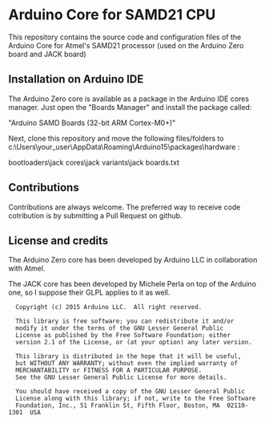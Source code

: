 # Arduino Core for SAMD21 CPU

This repository contains the source code and configuration files of the Arduino Core
for Atmel's SAMD21 processor (used on the Arduino Zero board and JACK board)

## Installation on Arduino IDE

The Arduino Zero core is available as a package in the Arduino IDE cores manager.
Just open the "Boards Manager" and install the package called:

"Arduino SAMD Boards (32-bit ARM Cortex-M0+)"

Next, clone this repository and move the following files/folders to c:\Users\your_user\AppData\Roaming\Arduino15\packages\hardware :

bootloaders\jack
cores\jack
variants\jack
boards.txt

## Contributions

Contributions are always welcome. The preferred way to receive code cotribution is by submitting a 
Pull Request on github.

## License and credits

The Arduino Zero core has been developed by Arduino LLC in collaboration with Atmel.

The JACK core has been developed by Michele Perla on top of the Arduino one, so I suppose
their GLPL applies to it as well.

```
  Copyright (c) 2015 Arduino LLC.  All right reserved.

  This library is free software; you can redistribute it and/or
  modify it under the terms of the GNU Lesser General Public
  License as published by the Free Software Foundation; either
  version 2.1 of the License, or (at your option) any later version.

  This library is distributed in the hope that it will be useful,
  but WITHOUT ANY WARRANTY; without even the implied warranty of
  MERCHANTABILITY or FITNESS FOR A PARTICULAR PURPOSE.
  See the GNU Lesser General Public License for more details.

  You should have received a copy of the GNU Lesser General Public
  License along with this library; if not, write to the Free Software
  Foundation, Inc., 51 Franklin St, Fifth Floor, Boston, MA  02110-1301  USA
```

